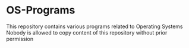 # OS-Programs
This repository contains various programs related to Operating Systems
Nobody is allowed to copy content of this repository without prior permission
